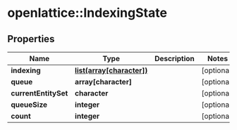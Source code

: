 # openlattice::IndexingState

## Properties
Name | Type | Description | Notes
------------ | ------------- | ------------- | -------------
**indexing** | [**list(array[character])**](array.md) |  | [optional] 
**queue** | **array[character]** |  | [optional] 
**currentEntitySet** | **character** |  | [optional] 
**queueSize** | **integer** |  | [optional] 
**count** | **integer** |  | [optional] 


